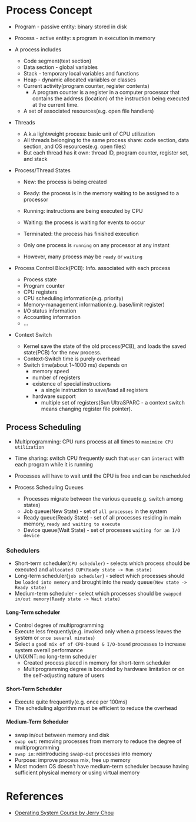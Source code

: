 # Process Concept 

* Program - passive entity: binary stored in disk
* Process - active entity: s program in execution in memory
* A process includes
	* Code segment(text section)
	* Data section - global variables
	* Stack - temporary local variables and functions
	* Heap - dynamic allocated variables or classes
	* Current activity(program counter, register contents)
		* A program counter is a register in a computer processor that contains the address (location) of the instruction being executed at the current time.
	* A set of associated resources(e.g. open file handlers)

* Threads
	* A.k.a lightweight process: basic unit of CPU utilization
	* All threads belonging to the same process share: code section, data section, and OS resources(e.g. open files)
	* But each thread has it own: thread ID, program counter, register set, and stack

* Process/Thread States
	* New: the process is being created
	* Ready: the process is in the memory waiting to be assigned to a processor
	* Running: instructions are being executed by CPU
	* Waiting: the process is waiting for events to occur
	* Terminated: the process has finished execution

	* Only one process is `running` on any processor at any instant
	* However, many process may be `ready` or `waiting`

* Process Control Block(PCB): Info. associated with each process
	* Process state
	* Program counter
	* CPU registers
	* CPU scheduling information(e.g. priority)
	* Memory-management information(e.g. base/limit register)
	* I/O status information
	* Accounting information
	* ...

* Context Switch
	* Kernel save the state of the old process(PCB), and loads the saved state(PCB) for the new process.
	* Context-Switch time is purely overhead
	* Switch time(about 1~1000 ms) depends on
		* memory speed
		* number of registers
		* existence of special instructions
			* a single instruction to save/load all registers
		* hardware support
			* multiple set of registers(Sun UltraSPARC - a context switch means changing register file pointer).


## Process Scheduling
* Multiprogramming: CPU runs process at all times to `maximize CPU utilization`
* Time sharing: switch CPU frequently such that `user` can `interact` with each program while it is running
* Processes will have to wait until the CPU is free and can be rescheduled

* Process Scheduling Queues
	* Processes migrate between the various queue(e.g. switch among states)
	* Job queue(New State) - set of `all processes` in the system
	* Ready queue(Ready State) - set of all processes residing in main memory, `ready and waiting to execute`
	* Device queue(Wait State) - set of processes `waiting for an I/O device`

### Schedulers
* Short-term scheduler(`CPU scheduler`) - selects which process should be executed and `allocated CUP(Ready state -> Run state)`
* Long-term scheduler(`job scheduler`) - select which processes should be `loaded into memory` and brought into the ready queue`(New state -> Ready state)`
* Medium-term scheduler - select which processes should be `swapped in/out memory(Ready state -> Wait state)`

#### Long-Term scheduler
* Control degree of multiprogramming
* Execute less frequently(e.g. invoked only when a process leaves the system or `once several minutes`)
* Select a `good mix of of CPU-bound & I/O-bound` processes to increase system overall performance
* UNIX/NT: no long-term scheduler
	* Created process placed in memory for short-term scheduler
	* Multiprogramming degree is bounded by hardware limitation or on the self-adjusting nature of users

#### Short-Term Scheduler
* Execute quite frequently(e.g. once per 100ms)
* The scheduling algorithm must be efficient to reduce the overhead

#### Medium-Term Scheduler
* swap in/out between memory and disk
* `swap out`: removing processes from memory to reduce the degree of multiprogramming
* `swap in`: reintroducing swap-out processes into memory
* Purpose: improve process mix, free up memory
* Most modern OS doesn't have medium-term scheduler because having sufficient physical memory or using virtual memory


# References
* [Operating System Course by Jerry Chou](https://www.youtube.com/playlist?list=PLS0SUwlYe8czigQPzgJTH2rJtwm0LXvDX)